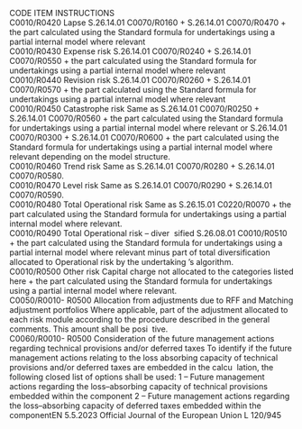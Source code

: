  
CODE  ITEM  INSTRUCTIONS  
C0010/R0420  Lapse  S.26.14.01 C0070/R0160 + S.26.14.01 C0070/R0470 + the part calculated 
using the Standard formula for undertakings using a partial internal model 
where relevant  
C0010/R0430  Expense risk  S.26.14.01 C0070/R0240 + S.26.14.01 C0070/R0550 + the part calculated 
using the Standard formula for undertakings using a partial internal model 
where relevant  
C0010/R0440  Revision risk  S.26.14.01 C0070/R0260 + S.26.14.01 C0070/R0570 + the part calculated 
using the Standard formula for undertakings using a partial internal model 
where relevant  
C0010/R0450  Catastrophe risk  Same as S.26.14.01 C0070/R0250 + S.26.14.01 C0070/R0560 + the part 
calculated using the Standard formula for undertakings using a partial internal 
model where relevant or S.26.14.01 C0070/R0300 + S.26.14.01 
C0070/R0600 + the part calculated using the Standard formula for undertakings 
using a partial internal model where relevant depending on the model structure.  
C0010/R0460  Trend risk  Same as S.26.14.01 C0070/R0280 + S.26.14.01 C0070/R0580.  
C0010/R0470  Level risk  Same as S.26.14.01 C0070/R0290 + S.26.14.01 C0070/R0590.  
C0010/R0480  Total Operational risk  Same as S.26.15.01 C0220/R0070 + the part calculated using the Standard 
formula for undertakings using a partial internal model where relevant.  
C0010/R0490  Total Operational risk – diver ­
sified  S.26.08.01 C0010/R0510 + the part calculated using the Standard formula for 
undertakings using a partial internal model where relevant minus part of total 
diversification allocated to Operational risk by the undertaking ’s algorithm.  
C0010/R0500  Other risk  Capital charge not allocated to the categories listed here + the part calculated 
using the Standard formula for undertakings using a partial internal model where 
relevant.  
C0050/R0010- 
R0500  Allocation from adjustments 
due to RFF and Matching 
adjustment portfolios  Where applicable, part of the adjustment allocated to each risk module according 
to the procedure described in the general comments. This amount shall be posi ­
tive.  
C0060/R0010- 
R0500  Consideration of the future 
management actions regarding 
technical provisions and/or 
deferred taxes  To identify if the future management actions relating to the loss absorbing 
capacity of technical provisions and/or deferred taxes are embedded in the calcu ­
lation, the following closed list of options shall be used: 
1 – Future management actions regarding the loss–absorbing capacity of technical 
provisions embedded within the component 
2 – Future management actions regarding the loss–absorbing capacity of deferred 
taxes embedded within the componentEN  5.5.2023 Official Journal of the European Union L 120/945